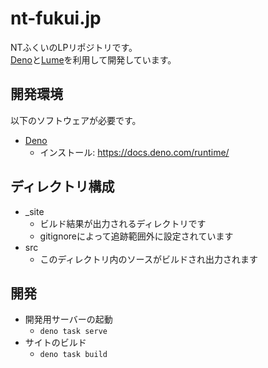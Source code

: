 # nt-fukui.jp

NTふくいのLPリポジトリです。  
[Deno](https://deno.com/)と[Lume](https://lume.land/)を利用して開発しています。

## 開発環境

以下のソフトウェアが必要です。

* [Deno](https://deno.com)
  * インストール: <https://docs.deno.com/runtime/>

## ディレクトリ構成

* _site
  * ビルド結果が出力されるディレクトリです
  * gitignoreによって追跡範囲外に設定されています
* src
  * このディレクトリ内のソースがビルドされ出力されます

## 開発

* 開発用サーバーの起動
  * `deno task serve`
* サイトのビルド
  * `deno task build`
